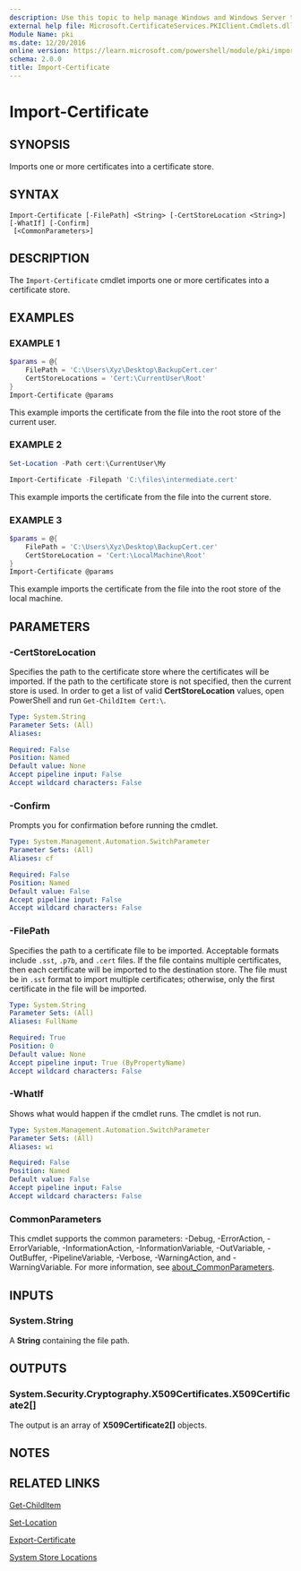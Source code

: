 ```yaml
---
description: Use this topic to help manage Windows and Windows Server technologies with Windows PowerShell.
external help file: Microsoft.CertificateServices.PKIClient.Cmdlets.dll-Help.xml
Module Name: pki
ms.date: 12/20/2016
online version: https://learn.microsoft.com/powershell/module/pki/import-certificate?view=windowsserver2022-ps&wt.mc_id=ps-gethelp
schema: 2.0.0
title: Import-Certificate
---
```


# Import-Certificate

## SYNOPSIS
Imports one or more certificates into a certificate store.

## SYNTAX

```
Import-Certificate [-FilePath] <String> [-CertStoreLocation <String>] [-WhatIf] [-Confirm]
 [<CommonParameters>]
```

## DESCRIPTION

The `Import-Certificate` cmdlet imports one or more certificates into a certificate store.

## EXAMPLES

### EXAMPLE 1

```powershell
$params = @{
    FilePath = 'C:\Users\Xyz\Desktop\BackupCert.cer'
    CertStoreLocations = 'Cert:\CurrentUser\Root'
}
Import-Certificate @params
```

This example imports the certificate from the file into the root store of the current user.

### EXAMPLE 2

```powershell
Set-Location -Path cert:\CurrentUser\My

Import-Certificate -Filepath 'C:\files\intermediate.cert'
```

This example imports the certificate from the file into the current store.

### EXAMPLE 3

```powershell
$params = @{
    FilePath = 'C:\Users\Xyz\Desktop\BackupCert.cer'
    CertStoreLocation = 'Cert:\LocalMachine\Root'
}
Import-Certificate @params
```

This example imports the certificate from the file into the root store of the local machine.

## PARAMETERS

### -CertStoreLocation

Specifies the path to the certificate store where the certificates will be imported. If the path to
the certificate store is not specified, then the current store is used. In order to get a list of
valid **CertStoreLocation** values, open PowerShell and run `Get-ChildItem Cert:\`.

```yaml
Type: System.String
Parameter Sets: (All)
Aliases: 

Required: False
Position: Named
Default value: None
Accept pipeline input: False
Accept wildcard characters: False
```

### -Confirm

Prompts you for confirmation before running the cmdlet.

```yaml
Type: System.Management.Automation.SwitchParameter
Parameter Sets: (All)
Aliases: cf

Required: False
Position: Named
Default value: False
Accept pipeline input: False
Accept wildcard characters: False
```

### -FilePath

Specifies the path to a certificate file to be imported. Acceptable formats include `.sst`, `.p7b`,
and `.cert` files. If the file contains multiple certificates, then each certificate will be
imported to the destination store. The file must be in `.sst` format to import multiple
certificates; otherwise, only the first certificate in the file will be imported.

```yaml
Type: System.String
Parameter Sets: (All)
Aliases: FullName

Required: True
Position: 0
Default value: None
Accept pipeline input: True (ByPropertyName)
Accept wildcard characters: False
```

### -WhatIf

Shows what would happen if the cmdlet runs.
The cmdlet is not run.

```yaml
Type: System.Management.Automation.SwitchParameter
Parameter Sets: (All)
Aliases: wi

Required: False
Position: Named
Default value: False
Accept pipeline input: False
Accept wildcard characters: False
```

### CommonParameters

This cmdlet supports the common parameters: -Debug, -ErrorAction, -ErrorVariable,
-InformationAction, -InformationVariable, -OutVariable, -OutBuffer, -PipelineVariable, -Verbose,
-WarningAction, and -WarningVariable. For more information, see
[about_CommonParameters](https://go.microsoft.com/fwlink/?LinkID=113216).

## INPUTS

### System.String

A **String** containing the file path.

## OUTPUTS

### System.Security.Cryptography.X509Certificates.X509Certificate2[]

The output is an array of **X509Certificate2\[\]** objects.

## NOTES

## RELATED LINKS

[Get-ChildItem](https://go.microsoft.com/fwlink/p/?LinkId=290488)

[Set-Location](https://go.microsoft.com/fwlink/p/?LinkId=293912)

[Export-Certificate](./Export-Certificate.md)

[System Store Locations](/windows/desktop/seccrypto/system-store-locations)
